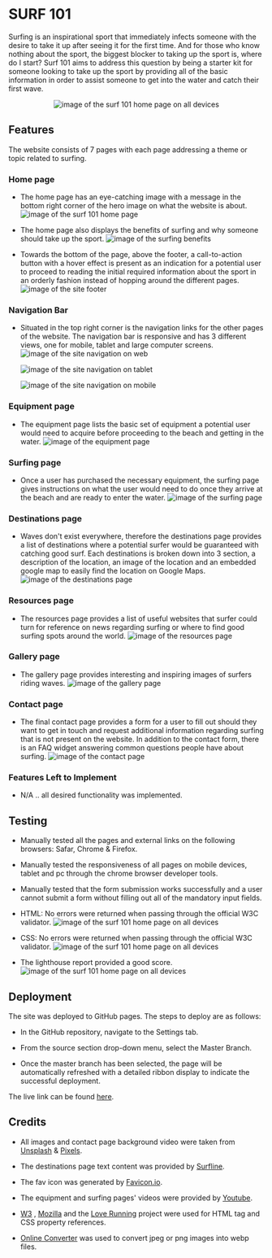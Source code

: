 # SURF 101 
Surfing is an inspirational sport that immediately infects someone with the desire to take it up after seeing it for the first time.  And for those who know nothing about the sport, the biggest blocker to taking up the sport is, where do I start?  Surf 101 aims to address this question by being a starter kit for someone looking to take up the sport by providing all of the basic information in order to assist someone to get into the water and catch their first wave.
<p align="center">
<img src="https://res.cloudinary.com/dugcwv1mf/image/upload/v1692013795/Project%201/Screenshot_2023-08-14_at_12.41.47_PM_zh5gl1.png" width="auto" height="auto" alt="image of the surf 101 home page on all devices"></p>

## Features 
The website consists of 7 pages with each page addressing a theme or topic related to surfing. 

### Home page
* The home page has an eye-catching image with a message in the bottom right corner of the hero image on what the website is about.
<img src="https://res.cloudinary.com/dugcwv1mf/image/upload/v1692014777/Project%201/Screenshot_2023-08-14_at_1.06.03_PM_aev435.png" width="auto" height="auto" alt="image of the surf 101 home page"></p> 

* The home page also displays the benefits of surfing and why someone should take up the sport. 
<img src="https://res.cloudinary.com/dugcwv1mf/image/upload/v1692013799/Project%201/Screenshot_2023-08-14_at_12.42.58_PM_adevrp.png" width="auto" height="auto" alt="image of the surfing benefits"></p> 

* Towards the bottom of the page, above the footer, a call-to-action button with a hover effect is present as an indication for a potential user to proceed to reading the initial required information about the sport in an orderly fashion instead of hopping around the different pages.
<img src="https://res.cloudinary.com/dugcwv1mf/image/upload/v1692013796/Project%201/Screenshot_2023-08-14_at_12.43.28_PM_s3p8xo.png" width="auto" height="auto" alt="image of the site footer"></p> 

### Navigation Bar
* Situated in the top right corner is the navigation links for the other pages of the website.  The navigation bar is responsive and has 3 different views, one for mobile, tablet and large computer screens.
<img src="https://res.cloudinary.com/dugcwv1mf/image/upload/v1692013798/Project%201/Screenshot_2023-08-14_at_12.44.12_PM_syo8gy.png" width="auto" height="auto" alt="image of the site navigation on web"></p> 
<img src="https://res.cloudinary.com/dugcwv1mf/image/upload/v1692013797/Project%201/Screenshot_2023-08-14_at_12.44.37_PM_darvwi.png" width="auto" height="auto" alt="image of the site navigation on tablet"></p> 
<img src="https://res.cloudinary.com/dugcwv1mf/image/upload/v1692013790/Project%201/Screenshot_2023-08-14_at_12.45.04_PM_glu8ef.png" width="auto" height="auto" alt="image of the site navigation on mobile"></p> 

### Equipment page
* The equipment page lists the basic set of equipment a potential user would need to acquire before proceeding to the beach and getting in the water.
<img src="https://res.cloudinary.com/dugcwv1mf/image/upload/v1692013796/Project%201/Screenshot_2023-08-14_at_12.45.51_PM_xcbpnj.png" width="auto" height="auto" alt="image of the equipment page"></p> 

### Surfing page
* Once a user has purchased the necessary equipment, the surfing page gives instructions on what the user would need to do once they arrive at the beach and are ready to enter the water.
<img src="https://res.cloudinary.com/dugcwv1mf/image/upload/v1692013794/Project%201/Screenshot_2023-08-14_at_12.46.12_PM_g1hvsg.png" width="auto" height="auto" alt="image of the surfing page"></p>

### Destinations page
* Waves don't exist everywhere, therefore the destinations page provides a list of destinations where a potential surfer would be guaranteed with catching good surf.  Each destinations is broken down into 3 section, a description of the location, an image of the location and an embedded google map to easily find the location on Google Maps.
<img src="https://res.cloudinary.com/dugcwv1mf/image/upload/v1692013797/Project%201/Screenshot_2023-08-14_at_12.46.52_PM_e7oqh5.png" width="auto" height="auto" alt="image of the destinations page"></p>

### Resources page
* The resources page provides a list of useful websites that surfer could turn for reference on news regarding surfing or where to find good surfing spots around the world.
<img src="https://res.cloudinary.com/dugcwv1mf/image/upload/v1692013797/Project%201/Screenshot_2023-08-14_at_12.47.18_PM_kp0miz.png" width="auto" height="auto" alt="image of the resources page"></p>

### Gallery page
* The gallery page provides interesting and inspiring images of surfers riding waves.
<img src="https://res.cloudinary.com/dugcwv1mf/image/upload/v1692014847/Project%201/Screenshot_2023-08-14_at_1.07.09_PM_wnbizn.png" width="auto" height="auto" alt="image of the gallery page"></p>

### Contact page
* The final contact page provides a form for a user to fill out should they want to get in touch and request additional information regarding surfing that is not present on the website. In addition to the contact form, there is an FAQ widget answering common questions people have about surfing.
<img src="https://res.cloudinary.com/dugcwv1mf/image/upload/v1692013797/Project%201/Screenshot_2023-08-14_at_12.48.43_PM_pbvnrw.png" width="auto" height="auto" alt="image of the contact page"></p> 

### Features Left to Implement
* N/A .. all desired functionality was implemented. 

## Testing
* Manually tested all the pages and external links on the following browsers: Safar, Chrome & Firefox.

* Manually tested the responsiveness of all pages on mobile devices, tablet and pc through the chrome browser developer tools.

* Manually tested that the form submission works successfully and a user cannot submit a form without filling out all of the mandatory input fields. 

* HTML: No errors were returned when passing through the official W3C validator.
<img src="https://res.cloudinary.com/dugcwv1mf/image/upload/v1692001960/Project%201/Screenshot_2023-08-14_at_9.32.24_AM_ijm7si.png" width="auto" height="auto" alt="image of the surf 101 home page on all devices"></p>

* CSS: No errors were returned when passing through the official W3C validator.
<img src="https://res.cloudinary.com/dugcwv1mf/image/upload/v1692001960/Project%201/Screenshot_2023-08-14_at_9.32.24_AM_ijm7si.png" width="auto" height="auto" alt="image of the surf 101 home page on all devices"></p>

* The lighthouse report provided a good score.  
<img src="https://res.cloudinary.com/dugcwv1mf/image/upload/v1692001960/Project%201/Screenshot_2023-08-14_at_9.32.24_AM_ijm7si.png" width="auto" height="auto" alt="image of the surf 101 home page on all devices"></p>

## Deployment
The site was deployed to GitHub pages. The steps to deploy are as follows:
* In the GitHub repository, navigate to the Settings tab.

* From the source section drop-down menu, select the Master Branch.

* Once the master branch has been selected, the page will be automatically refreshed with a detailed ribbon display to indicate the successful deployment.

The live link can be found [here](https://xalil404.github.io/surf101). 

## Credits
* All images and contact page background video were taken from [Unsplash](https://unsplash.com/) & [Pixels](https://www.pexels.com/).

* The destinations page text content was provided by [Surfline](https://www.surfline.com/). 

* The fav icon was generated by [Favicon.io](https://favicon.io/).

* The equipment and surfing pages' videos were provided by [Youtube](https://www.youtube.com/).

* [W3](https://www.w3schools.com/) , [Mozilla](https://developer.mozilla.org/) and the [Love Running](https://xalil404.github.io/Love_Running/) project were used for HTML tag and CSS property references.

* [Online Converter](https://www.online-convert.com/) was used to convert jpeg or png images into webp files.






